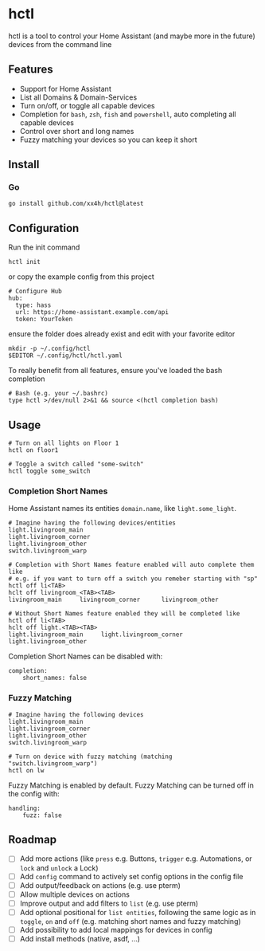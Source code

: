 # hctl
hctl is a tool to control your Home Assistant (and maybe more in the future) devices from the command line

## Features

- Support for Home Assistant
- List all Domains & Domain-Services
- Turn on/off, or toggle all capable devices
- Completion for `bash`, `zsh`, `fish` and `powershell`, auto completing all capable devices
- Control over short and long names
- Fuzzy matching your devices so you can keep it short

## Install

### Go
```
go install github.com/xx4h/hctl@latest
```

## Configuration
Run the init command
```
hctl init
```
or copy the example config from this project
```
# Configure Hub
hub:
  type: hass
  url: https://home-assistant.example.com/api
  token: YourToken
```
ensure the folder does already exist and edit with your favorite editor
```
mkdir -p ~/.config/hctl
$EDITOR ~/.config/hctl/hctl.yaml
```

To really benefit from all features, ensure you've loaded the bash completion
```
# Bash (e.g. your ~/.bashrc)
type hctl >/dev/null 2>&1 && source <(hctl completion bash)
```

## Usage

```
# Turn on all lights on Floor 1
hctl on floor1

# Toggle a switch called "some-switch"
hctl toggle some_switch

```

### Completion Short Names
Home Assistant names its entities `domain.name`, like `light.some_light`.
```
# Imagine having the following devices/entities
light.livingroom_main
light.livingroom_corner
light.livingroom_other
switch.livingroom_warp

# Completion with Short Names feature enabled will auto complete them like
# e.g. if you want to turn off a switch you remeber starting with "sp"
hctl off li<TAB>
hclt off livingroom_<TAB><TAB>
livingroom_main     livingroom_corner      livingroom_other

# Without Short Names feature enabled they will be completed like
hctl off li<TAB>
hclt off light.<TAB><TAB>
light.livingroom_main     light.livingroom_corner      light.livingroom_other
```
Completion Short Names can be disabled with:
```
completion:
    short_names: false
```


### Fuzzy Matching

```
# Imagine having the following devices
light.livingroom_main
light.livingroom_corner
light.livingroom_other
switch.livingroom_warp

# Turn on device with fuzzy matching (matching "switch.livingroom_warp")
hctl on lw
```
Fuzzy Matching is enabled by default.
Fuzzy Matching can be turned off in the config with:
```
handling:
    fuzz: false
```

## Roadmap

- [ ] Add more actions (like `press` e.g. Buttons, `trigger` e.g. Automations, or `lock` and `unlock` a Lock)
- [ ] Add `config` command to actively set config options in the config file
- [ ] Add output/feedback on actions (e.g. use pterm)
- [ ] Allow multiple devices on actions
- [ ] Improve output and add filters to `list` (e.g. use pterm)
- [ ] Add optional positional for `list entities`, following the same logic as in `toggle`, `on` and `off` (e.g. matching short names and fuzzy matching)
- [ ] Add possibility to add local mappings for devices in config
- [ ] Add install methods (native, asdf, ...)

